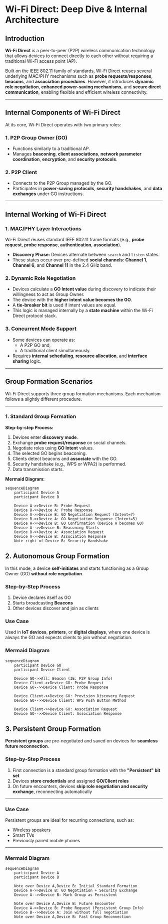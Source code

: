 # Wi-Fi Direct: Deep Dive & Internal Architecture

## Introduction

**Wi-Fi Direct** is a peer-to-peer (P2P) wireless communication technology that allows devices to connect directly to each other without requiring a traditional Wi-Fi access point (AP). 

Built on the IEEE 802.11 family of standards, Wi-Fi Direct reuses several underlying MAC/PHY mechanisms such as **probe requests/responses**, **beacons**, and **association procedures**. However, it introduces **dynamic role negotiation**, **enhanced power-saving mechanisms**, and **secure direct communication**, enabling flexible and efficient wireless connectivity.

---

## Internal Components of Wi-Fi Direct

At its core, Wi-Fi Direct operates with two primary roles:

### 1. P2P Group Owner (GO)
- Functions similarly to a traditional AP.
- Manages **beaconing**, **client associations**, **network parameter coordination**, **encryption**, and **security protocols**.
  
### 2. P2P Client
- Connects to the P2P Group managed by the GO.
- Participates in **power-saving protocols**, **security handshakes**, and **data exchanges** under GO instructions.

---

## Internal Working of Wi-Fi Direct

### 1. MAC/PHY Layer Interactions
Wi-Fi Direct reuses standard IEEE 802.11 frame formats (e.g., **probe request**, **probe response**, **authentication**, **association**).

- **Discovery Phase:** Devices alternate between `search` and `listen` states.
- These states occur over pre-defined **social channels**: **Channel 1**, **Channel 6**, and **Channel 11** in the 2.4 GHz band.

### 2. Dynamic Role Negotiation
- Devices calculate a **GO Intent value** during discovery to indicate their willingness to act as Group Owner.
- The device with the **higher intent value becomes the GO**.
- A **tie-breaker bit** is used if intent values are equal.
- This logic is managed internally by a **state machine** within the Wi-Fi Direct protocol stack.

### 3. Concurrent Mode Support
- Some devices can operate as:
  - A P2P GO and,
  - A traditional client simultaneously.
- Requires **internal scheduling**, **resource allocation**, and **interface sharing** logic.

---

## Group Formation Scenarios

Wi-Fi Direct supports three group formation mechanisms. Each mechanism follows a slightly different procedure.

---

### 1. Standard Group Formation

**Step-by-step Process:**
1. Devices enter **discovery mode**.
2. Exchange **probe request/response** on social channels.
3. Negotiate roles using **GO Intent** values.
4. The selected GO begins beaconing.
5. Clients detect beacons and **associate** with the GO.
6. Security handshake (e.g., WPS or WPA2) is performed.
7. Data transmission starts.

**Mermaid Diagram:**
```mermaid
sequenceDiagram
    participant Device A
    participant Device B

    Device A->>Device B: Probe Request
    Device B->>Device A: Probe Response
    Device A->>Device B: GO Negotiation Request (Intent=7)
    Device B->>Device A: GO Negotiation Response (Intent=5)
    Device A->>Device B: GO Confirmation (Device A becomes GO)
    Device A-->>Device B: Beaconing Starts
    Device B->>Device A: Association Request
    Device A->>Device B: Association Response
    Note right of Device B: Security Handshake
```
## 2. Autonomous Group Formation

In this mode, a device **self-initiates** and starts functioning as a Group Owner (GO) **without role negotiation**.

### Step-by-Step Process

1. Device declares itself as GO  
2. Starts broadcasting **Beacons**  
3. Other devices discover and join as clients

### Use Case

Used in **IoT devices**, **printers**, or **digital displays**, where one device is always the GO and expects clients to join without negotiation.

### Mermaid Diagram

```mermaid
sequenceDiagram
    participant Device GO
    participant Device Client

    Device GO->>All: Beacon (IE: P2P Group Info)
    Device Client->>Device GO: Probe Request
    Device GO-->>Device Client: Probe Response

    Device Client->>Device GO: Provision Discovery Request
    Device GO-->>Device Client: WPS Push Button Method

    Device Client->>Device GO: Association Request
    Device GO-->>Device Client: Association Response
```
## 3. Persistent Group Formation

**Persistent groups** are pre-negotiated and saved on devices for **seamless future reconnection**.

### Step-by-Step Process

1. First connection is a standard group formation with the **"Persistent" bit set**  
2. Devices **store credentials** and assigned **GO/Client roles**  
3. On future encounters, devices **skip role negotiation and security exchange**, reconnecting automatically

---

### Use Case

Persistent groups are ideal for recurring connections, such as:

- Wireless speakers  
- Smart TVs  
- Previously paired mobile phones

---

### Mermaid Diagram

```mermaid
sequenceDiagram
    participant Device A
    participant Device B

    Note over Device A,Device B: Initial Standard Formation
    Device A->>Device B: GO Negotiation + Security Exchange
    Device A-->>Device B: Mark Group as Persistent

    Note over Device A,Device B: Future Encounter
    Device A->>Device B: Probe Request (Persistent Group Info)
    Device B-->>Device A: Join without full negotiation
    Note over Device A,Device B: Fast Group Reconnection
```
